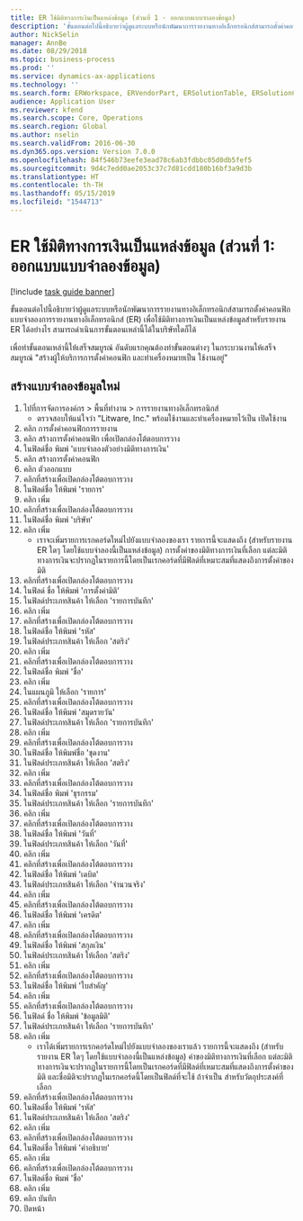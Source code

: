 ```yaml
---
title: ER ใช้มิติทางการเงินเป็นแหล่งข้อมูล (ส่วนที่ 1 - ออกแบบแบบจำลองข้อมูล)
description: 'ขั้นตอนต่อไปนี้อธิบายว่าผู้ดูแลระบบหรือนักพัฒนาการรายงานทางอิเล็กทรอนิกส์สามารถตั้งค่าคอนฟิกแบบจำลองการรายงานทางอิเล็กทรอนิกส์ (ER) เพื่อใช้มิติทางการเงินเป็นแหล่งข้อมูลสำหรับรายงาน ER ได้อย่างไร '
author: NickSelin
manager: AnnBe
ms.date: 08/29/2018
ms.topic: business-process
ms.prod: ''
ms.service: dynamics-ax-applications
ms.technology: ''
ms.search.form: ERWorkspace, ERVendorPart, ERSolutionTable, ERSolutionCreateDropDialog, ERDataModelDesigner, ERDataModelContentsItemCreationDialog
audience: Application User
ms.reviewer: kfend
ms.search.scope: Core, Operations
ms.search.region: Global
ms.author: nselin
ms.search.validFrom: 2016-06-30
ms.dyn365.ops.version: Version 7.0.0
ms.openlocfilehash: 84f546b73eefe3ead78c6ab3fdbbc05d0db5fef5
ms.sourcegitcommit: 9d4c7edd0ae2053c37c7d81cdd180b16bf3a9d3b
ms.translationtype: HT
ms.contentlocale: th-TH
ms.lasthandoff: 05/15/2019
ms.locfileid: "1544713"
---
```

# <a name="er-use-financial-dimensions-as-a-data-source-part-1-design-data-model"></a>ER ใช้มิติทางการเงินเป็นแหล่งข้อมูล (ส่วนที่ 1: ออกแบบแบบจำลองข้อมูล)

[!include [task guide banner](../../includes/task-guide-banner.md)]

ขั้นตอนต่อไปนี้อธิบายว่าผู้ดูแลระบบหรือนักพัฒนาการรายงานทางอิเล็กทรอนิกส์สามารถตั้งค่าคอนฟิกแบบจำลองการรายงานทางอิเล็กทรอนิกส์ (ER) เพื่อใช้มิติทางการเงินเป็นแหล่งข้อมูลสำหรับรายงาน ER ได้อย่างไร  สามารถดำเนินการขั้นตอนเหล่านี้ได้ในบริษัทใดก็ได้ 

เพื่อทำขั้นตอนเหล่านี้ให้เสร็จสมบูรณ์ อันดับแรกคุณต้องทำขั้นตอนต่างๆ ในกระบวนงานให้เสร็จสมบูรณ์ "สร้างผู้ให้บริการการตั้งค่าคอนฟิก และทำเครื่องหมายเป็น ใช้งานอยู่"


## <a name="create-a-new-data-model"></a>สร้างแบบจำลองข้อมูลใหม่
1. ไปที่การจัดการองค์กร > พื้นที่ทำงาน > การรายงานทางอิเล็กทรอนิกส์
    * ตรวจสอบให้แน่ใจว่า "Litware, Inc." พร้อมใช้งานและทำเครื่องหมายไว้เป็น เปิดใช้งาน  
2. คลิก การตั้งค่าคอนฟิกการรายงาน
3. คลิก สร้างการตั้งค่าคอนฟิก เพื่อเปิดกล่องโต้ตอบการวาง
4. ในฟิลด์ชื่อ พิมพ์ 'แบบจำลองตัวอย่างมิติทางการเงิน'
5. คลิก สร้างการตั้งค่าคอนฟิก
6. คลิก ตัวออกแบบ
7. คลิกที่สร้างเพื่อเปิดกล่องโต้ตอบการวาง
8. ในฟิลด์ชื่อ ให้พิมพ์ 'รายการ'
9. คลิก เพิ่ม
10. คลิกที่สร้างเพื่อเปิดกล่องโต้ตอบการวาง
11. ในฟิลด์ชื่อ พิมพ์ 'บริษัท'
12. คลิก เพิ่ม
    * เราจะเพิ่มรายการเรกคอร์ดใหม่ไปยังแบบจำลองของเรา  รายการนี้จะแสดงถึง (สำหรับรายงาน ER ใดๆ โดยใช้แบบจำลองนี้เป็นแหล่งข้อมูล) การตั้งค่าของมิติทางการเงินที่เลือก  แต่ละมิติทางการเงินจะปรากฏในรายการนี้โดยเป็นเรกคอร์ดที่มีฟิลด์ที่เหมาะสมที่แสดงถึงการตั้งค่าของมิติ  
13. คลิกที่สร้างเพื่อเปิดกล่องโต้ตอบการวาง
14. ในฟิลด์ ชื่อ ให้พิมพ์ 'การตั้งค่ามิติ'
15. ในฟิลด์ประเภทสินค้า ให้เลือก 'รายการบันทึก'
16. คลิก เพิ่ม
17. คลิกที่สร้างเพื่อเปิดกล่องโต้ตอบการวาง
18. ในฟิลด์ชื่อ ให้พิมพ์ 'รหัส'
19. ในฟิลด์ประเภทสินค้า ให้เลือก 'สตริง'
20. คลิก เพิ่ม
21. คลิกที่สร้างเพื่อเปิดกล่องโต้ตอบการวาง
22. ในฟิลด์ชื่อ พิมพ์ 'ชื่อ'
23. คลิก เพิ่ม
24. ในแผนภูมิ ให้เลือก 'รายการ'
25. คลิกที่สร้างเพื่อเปิดกล่องโต้ตอบการวาง
26. ในฟิลด์ชื่อ ให้พิมพ์ 'สมุดรายวัน'
27. ในฟิลด์ประเภทสินค้า ให้เลือก 'รายการบันทึก'
28. คลิก เพิ่ม
29. คลิกที่สร้างเพื่อเปิดกล่องโต้ตอบการวาง
30. ในฟิลด์ชื่อ ให้พิมพ์ชื่อ 'ชุดงาน'
31. ในฟิลด์ประเภทสินค้า ให้เลือก 'สตริง'
32. คลิก เพิ่ม
33. คลิกที่สร้างเพื่อเปิดกล่องโต้ตอบการวาง
34. ในฟิลด์ชื่อ พิมพ์ 'ธุรกรรม'
35. ในฟิลด์ประเภทสินค้า ให้เลือก 'รายการบันทึก'
36. คลิก เพิ่ม
37. คลิกที่สร้างเพื่อเปิดกล่องโต้ตอบการวาง
38. ในฟิลด์ชื่อ ให้พิมพ์ 'วันที่'
39. ในฟิลด์ประเภทสินค้า ให้เลือก 'วันที่'
40. คลิก เพิ่ม
41. คลิกที่สร้างเพื่อเปิดกล่องโต้ตอบการวาง
42. ในฟิลด์ชื่อ ให้พิมพ์ 'เดบิต'
43. ในฟิลด์ประเภทสินค้า ให้เลือก 'จำนวนจริง'
44. คลิก เพิ่ม
45. คลิกที่สร้างเพื่อเปิดกล่องโต้ตอบการวาง
46. ในฟิลด์ชื่อ ให้พิมพ์ 'เครดิต'
47. คลิก เพิ่ม
48. คลิกที่สร้างเพื่อเปิดกล่องโต้ตอบการวาง
49. ในฟิลด์ชื่อ ให้พิมพ์ 'สกุลเงิน'
50. ในฟิลด์ประเภทสินค้า ให้เลือก 'สตริง'
51. คลิก เพิ่ม
52. คลิกที่สร้างเพื่อเปิดกล่องโต้ตอบการวาง
53. ในฟิลด์ชื่อ ให้พิมพ์ 'ใบสำคัญ'
54. คลิก เพิ่ม
55. คลิกที่สร้างเพื่อเปิดกล่องโต้ตอบการวาง
56. ในฟิลด์ ชื่อ ให้พิมพ์ 'ข้อมูลมิติ'
57. ในฟิลด์ประเภทสินค้า ให้เลือก 'รายการบันทึก'
58. คลิก เพิ่ม
    * เราได้เพิ่มรายการเรกคอร์ดใหม่ไปยังแบบจำลองของเราแล้ว  รายการนี้จะแสดงถึง (สำหรับรายงาน ER ใดๆ โดยใช้แบบจำลองนี้เป็นแหล่งข้อมูล) ค่าของมิติทางการเงินที่เลือก  แต่ละมิติทางการเงินจะปรากฏในรายการนี้โดยเป็นเรกคอร์ดที่มีฟิลด์ที่เหมาะสมที่แสดงถึงการตั้งค่าของมิติ  และชื่อมิติจะปรากฏในเรกคอร์ดนี้โดยเป็นฟิลด์ที่จะใช้ ถ้าจำเป็น สำหรับวัตถุประสงค์ที่เลือก  
59. คลิกที่สร้างเพื่อเปิดกล่องโต้ตอบการวาง
60. ในฟิลด์ชื่อ ให้พิมพ์ 'รหัส'
61. ในฟิลด์ประเภทสินค้า ให้เลือก 'สตริง'
62. คลิก เพิ่ม
63. คลิกที่สร้างเพื่อเปิดกล่องโต้ตอบการวาง
64. ในฟิลด์ชื่อ ให้พิมพ์ 'คำอธิบาย'
65. คลิก เพิ่ม
66. คลิกที่สร้างเพื่อเปิดกล่องโต้ตอบการวาง
67. ในฟิลด์ชื่อ พิมพ์ 'ชื่อ'
68. คลิก เพิ่ม
69. คลิก บันทึก
70. ปิดหน้า

